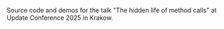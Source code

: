 Source code and demos for the talk "The hidden life of method calls" at Update Conference 2025 in Krakow.
